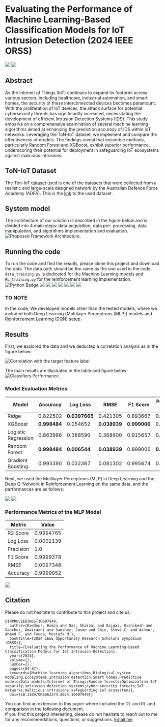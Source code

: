 # Evaluating the Performance of Machine Learning-Based Classification Models for IoT Intrusion Detection (2024 IEEE ORSS)

<a href="https://doi-org.libpublic3.library.isu.edu/10.1109/ORSS62274.2024.10697949"><img src="https://img.shields.io/badge/-IEEE-00629B?&style=for-the-badge&logo=ieee&logoColor=white" /></a> 
<a href="https://www.researchgate.net/publication/384580344_Evaluating_the_Performance_of_Machine_Learning-Based_Classification_Models_for_IoT_Intrusion_Detection"><img src="https://img.shields.io/badge/-ResearchGate-00CCBB?&style=for-the-badge&logo=researchgate&logoColor=white" /></a>

## Abstract
As the Internet of Things (IoT) continues to expand its footprint across various sectors, including healthcare, industrial automation, and smart homes, the security of these interconnected devices becomes paramount. With the proliferation of IoT devices, the attack surface for potential cybersecurity threats has significantly increased, necessitating the development of efficient Intrusion Detection Systems (IDS). This study embarks on a comprehensive examination of several machine learning algorithms aimed at enhancing the prediction accuracy of IDS within IoT networks. Leveraging the ToN-IoT dataset, we implement and compare the effectiveness of models. The findings reveal that ensemble methods, particularly Random Forest and XGBoost, exhibit superior performance, underscoring their potential for deployment in safeguarding IoT ecosystems against malicious intrusions. <br>
## ToN-IoT Dataset
The Ton-IoT [dataset](https://research.unsw.edu.au/projects/unsw-nb15-dataset) used is one of the datasets that were collected from a realistic and large-scale designed network by the Australian Defence Force Academy (ADFA).
This is the [link](https://drive.google.com/file/d/1CAdK9IgIr74RvtR60OdJBuiXKy37egWg/view?usp=sharing) to the used dataset.


## System model
The architecture of our solution is described in the figure below and is divided into 4 main steps: data acquisition, data pre-
processing, data manipulation, and algorithms implementation and evaluation.
<br>
![Proposed Framework Architecture.](AI_implementation.png)

## Running the code
To run the code and find the results, please clone this project and download the data. The data path should be the same as the one used in the code. <br> 
`data_training.py` is dedicated for the Machine Learning models and `RL_training.py` for the reinforcement learning implementation. 
<br>
<img src="https://img.shields.io/badge/-Python-3776AB?&style=for-the-badge&logo=Python&logoColor=white" alt="Python Badge" /> <img src="https://img.shields.io/badge/-OpenAI GYM-0081A5?&style=for-the-badge&logo=openaigym&logoColor=white" /> <img src="https://img.shields.io/badge/-TensorFlow-FF6F00?&style=for-the-badge&logo=tensorflow&logoColor=white" /> <img src="https://img.shields.io/badge/-Pandas-150458?&style=for-the-badge&logo=pandas&logoColor=white" /> <img src="https://img.shields.io/badge/-Keras-D00000?&style=for-the-badge&logo=keras&logoColor=white" /> <img src="https://img.shields.io/badge/-Pytorch-EE4C2C?&style=for-the-badge&logo=pytorch&logoColor=white" /> <img src="https://img.shields.io/badge/-scikit--learn-F7931E?&style=for-the-badge&logo=scikitlearn&logoColor=white" /> <img src="https://img.shields.io/badge/-Overleaf-47A141?&style=for-the-badge&logo=overleaf&logoColor=white" />

### TO NOTE
In the code, We developed models other than the tested models, where we included both Deep Learning (Multilayer Perceptrons (MLP)) models and Reinforcement Learning (DQN) setup.
## Results
First, we explored the data and we deducted a correlation analysis as in the figure below: <br>

![Correlation with the target feature label](correlation.png)

The main results are illustrated in the table and figure below:
<br>
![Classifiers Performance.](Models.png)
<br>

### Model Evaluation Metrics

| Model                | Accuracy   | Log Loss       | RMSE      | F1 Score  | Precision Score | R2 Score   |
|----------------------|------------|----------------|-----------|-----------|-----------------|------------|
| Ridge                | 0.822502   | **0.6397665**  | 0.421305  | 0.893667  | 0.822655        | 0.019612   |
| XGBoost              | **0.998484** | 0.054652     | **0.038939** | **0.999006** | 0.998820        | **0.991625** |
| Logistic Regression  | 0.863986   | 0.368590       | 0.368800  | 0.915657  | 0.868558        | 0.248745   |
| Random Forest        | **0.998484** | **0.006544**  | **0.038939** | 0.999006  | **0.998913**     | **0.991625** |
| Gradient Boosting    | 0.993390   | 0.032367       | 0.081302  | 0.995674  | 0.993810        | 0.963491   |

Next, we used the Multilayer Perceptrons (MLP) in Deep Learning and the Deep Q-Network in Reinforcement Learning on the same data, and the performances are as follows: <br>

![](DLAccuracy.png)
![](DLLoss.png)

### Performance Metrics of the MLP Model

| **Metric**   | **Value**   |
|--------------|-------------|
| R2 Score     | 0.9994765   |
| Log Loss     | 0.0002139   |
| Precision    | 1.0         |
| F1 Score     | 0.9999378   |
| RMSE         | 0.0097348   |
| Accuracy     | 0.9999052   |

![](drlperf.png)


## Citation
Please do not hesitate to contribute to this project and cite us:
```
@INPROCEEDINGS{10697949,
  author={Kaddour, Hamza and Das, Shaibal and Bajgai, Rishikesh and Sanchez, Amairanni and Sanchez, Jason and Chiu, Steve C. and Ashour, Ahmed F. and Fouda, Mostafa M.},
  booktitle={2024 IEEE Opportunity Research Scholars Symposium (ORSS)}, 
  title={Evaluating the Performance of Machine Learning-Based Classification Models for IoT Intrusion Detection}, 
  year={2024},
  volume={},
  number={},
  pages={84-87},
  keywords={Machine learning algorithms;Biological system modeling;Ecosystems;Intrusion detection;Smart homes;Predictive models;Data models;Internet of Things;Random forests;Optimization;IoT security;intrusion detection systems;cyber-security threats;IoT networks;malicious intrusions;safeguarding IoT ecosystems},
  doi={10.1109/ORSS62274.2024.10697949}}
```
You can find an extension to this paper where included the DL and RL and comparison in the following [document](https://drive.google.com/file/d/1Z0cyVbdsaaw-EuPd6IidkRskHtIQmqM-/view?usp=sharing). <br>
If you find this project interesting, please do not hesitate to reach out to me for any recommendations, questions, or suggestions.
[Email me](mailto:hamzakaddour@isu.edu)
